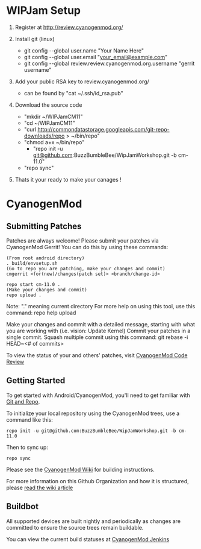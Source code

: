 WIPJam Setup
============

1) Register at http://review.cyanogenmod.org/

2) Install git (linux)

	- git config --global user.name "Your Name Here"
	- git config --global user.email "your_email@example.com"
	- git config --global review.review.cyanogenmod.org.username "gerrit username"

3) Add your public RSA key to review.cyanogenmod.org/

	- can be found by "cat ~/.ssh/id_rsa.pub"

4) Download the source code

	- "mkdir ~/WIPJamCM11"
	- "cd ~/WIPJamCM11"
	- "curl http://commondatastorage.googleapis.com/git-repo-downloads/repo > ~/bin/repo"
	- "chmod a+x ~/bin/repo"
        - "repo init -u git@github.com:BuzzBumbleBee/WipJamWorkshop.git -b cm-11.0"
	- "repo sync"

5) Thats it your ready to make your canages !

CyanogenMod
===========

Submitting Patches
------------------
Patches are always welcome!  Please submit your patches via CyanogenMod Gerrit!
You can do this by using these commands:

    (From root android directory)
    . build/envsetup.sh
    (Go to repo you are patching, make your changes and commit)
    cmgerrit <for(new)/changes(patch set)> <branch/change-id> 

    repo start cm-11.0 .
    (Make your changes and commit)
    repo upload .
Note: "." meaning current directory
For more help on using this tool, use this command: repo help upload

Make your changes and commit with a detailed message, starting with what you are working with (i.e. vision: Update Kernel)
Commit your patches in a single commit. Squash multiple commit using this command: git rebase -i HEAD~<# of commits>

To view the status of your and others' patches, visit [CyanogenMod Code Review](http://review.cyanogenmod.org/)


Getting Started
---------------

To get started with Android/CyanogenMod, you'll need to get
familiar with [Git and Repo](http://source.android.com/source/using-repo.html).

To initialize your local repository using the CyanogenMod trees, use a command like this:

    repo init -u git@github.com:BuzzBumbleBee/WipJamWorkshop.git -b cm-11.0

Then to sync up:

    repo sync

Please see the [CyanogenMod Wiki](http://wiki.cyanogenmod.org/) for building instructions.

For more information on this Github Organization and how it is structured, 
please [read the wiki article](http://wiki.cyanogenmod.org/w/Github_Organization)

Buildbot
--------

All supported devices are built nightly and periodically as changes are committed to ensure the source trees remain buildable.

You can view the current build statuses at [CyanogenMod Jenkins](http://jenkins.cyanogenmod.org/)
